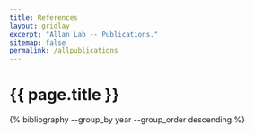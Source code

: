 ```yaml
---
title: References
layout: gridlay
excerpt: "Allan Lab -- Publications."
sitemap: false
permalink: /allpublications
---
```


{{ page.title }}
================

{% bibliography --group_by year --group_order descending %}
